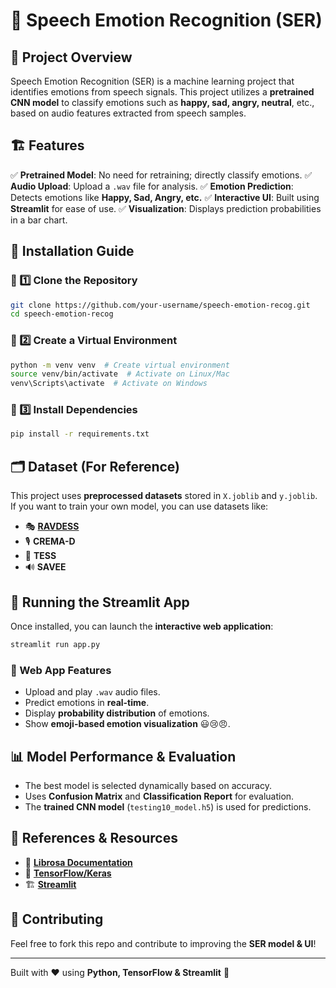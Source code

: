 # 🎤 Speech Emotion Recognition (SER)

## 📌 Project Overview

Speech Emotion Recognition (SER) is a machine learning project that identifies emotions from speech signals. This project utilizes a **pretrained CNN model** to classify emotions such as **happy, sad, angry, neutral**, etc., based on audio features extracted from speech samples.

## 🏗️ Features

✅ **Pretrained Model**: No need for retraining; directly classify emotions.
✅ **Audio Upload**: Upload a `.wav` file for analysis.
✅ **Emotion Prediction**: Detects emotions like **Happy, Sad, Angry, etc.**
✅ **Interactive UI**: Built using **Streamlit** for ease of use.
✅ **Visualization**: Displays prediction probabilities in a bar chart.

## 🚀 Installation Guide

### 🔹 1️⃣ Clone the Repository

```sh
git clone https://github.com/your-username/speech-emotion-recog.git
cd speech-emotion-recog
```

### 🔹 2️⃣ Create a Virtual Environment

```sh
python -m venv venv  # Create virtual environment
source venv/bin/activate  # Activate on Linux/Mac
venv\Scripts\activate  # Activate on Windows
```

### 🔹 3️⃣ Install Dependencies

```sh
pip install -r requirements.txt
```

## 🗂️ Dataset (For Reference)

This project uses **preprocessed datasets** stored in `X.joblib` and `y.joblib`. If you want to train your own model, you can use datasets like:

- 🎭 **[RAVDESS](https://zenodo.org/record/1188976)**
- 🎙️ **CREMA-D**
- 📢 **TESS**
- 🔊 **SAVEE**

## 🎤 Running the Streamlit App

Once installed, you can launch the **interactive web application**:

```sh
streamlit run app.py
```

### 🌟 Web App Features

- Upload and play `.wav` audio files.
- Predict emotions in **real-time**.
- Display **probability distribution** of emotions.
- Show **emoji-based emotion visualization** 😃😢😠.

## 📊 Model Performance & Evaluation

- The best model is selected dynamically based on accuracy.
- Uses **Confusion Matrix** and **Classification Report** for evaluation.
- The **trained CNN model** (`testing10_model.h5`) is used for predictions.

## 📜 References & Resources

- 🎵 **[Librosa Documentation](https://librosa.org/doc/latest/)**
- 🔬 **[TensorFlow/Keras](https://www.tensorflow.org/)**
- 🏗 **[Streamlit](https://streamlit.io/)**

## 🤝 Contributing

Feel free to fork this repo and contribute to improving the **SER model & UI**!

---

Built with ❤️ using **Python, TensorFlow & Streamlit** 🚀

